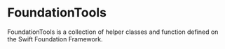 # FoundationTools
FoundationTools is a collection of helper classes and function defined on the Swift Foundation Framework.

